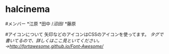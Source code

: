 # halcinema
#メンバー
*江原
*田中
/*沼田*/
*藤原

#アイコンについて
矢印などのアイコンはCSSのアイコンを使ってます。
<i>タグで書いてるので、詳しくはここ見といてください。→http://fortawesome.github.io/Font-Awesome/



